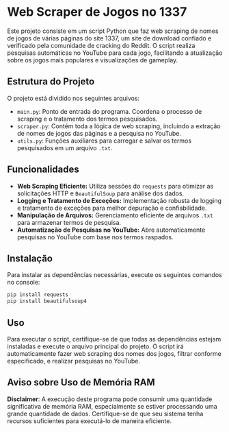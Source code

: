# Web Scraper de Jogos no 1337

Este projeto consiste em um script Python que faz web scraping de nomes de jogos de várias páginas do site 1337, um site de download confiado e verificado pela comunidade de cracking do Reddit. O script realiza pesquisas automáticas no YouTube para cada jogo, facilitando a atualização sobre os jogos mais populares e visualizações de gameplay.

## Estrutura do Projeto

O projeto está dividido nos seguintes arquivos:

- `main.py`: Ponto de entrada do programa. Coordena o processo de scraping e o tratamento dos termos pesquisados.
- `scraper.py`: Contém toda a lógica de web scraping, incluindo a extração de nomes de jogos das páginas e a pesquisa no YouTube.
- `utils.py`: Funções auxiliares para carregar e salvar os termos pesquisados em um arquivo `.txt`.


## Funcionalidades

- **Web Scraping Eficiente:** Utiliza sessões do `requests` para otimizar as solicitações HTTP e `BeautifulSoup` para análise dos dados.
- **Logging e Tratamento de Exceções:** Implementação robusta de logging e tratamento de exceções para melhor depuração e confiabilidade.
- **Manipulação de Arquivos:** Gerenciamento eficiente de arquivos `.txt` para armazenar termos de pesquisa.
- **Automatização de Pesquisas no YouTube:** Abre automaticamente pesquisas no YouTube com base nos termos raspados.


## Instalação

Para instalar as dependências necessárias, execute os seguintes comandos no console:

```bash
pip install requests
pip install beautifulsoup4
```

## Uso

Para executar o script, certifique-se de que todas as dependências estejam instaladas e execute o arquivo principal do projeto. O script irá automaticamente fazer web scraping dos nomes dos jogos, filtrar conforme especificado, e realizar pesquisas no YouTube.

## Aviso sobre Uso de Memória RAM

**Disclaimer**: A execução deste programa pode consumir uma quantidade significativa de memória RAM, especialmente se estiver processando uma grande quantidade de dados. Certifique-se de que seu sistema tenha recursos suficientes para executá-lo de maneira eficiente.


